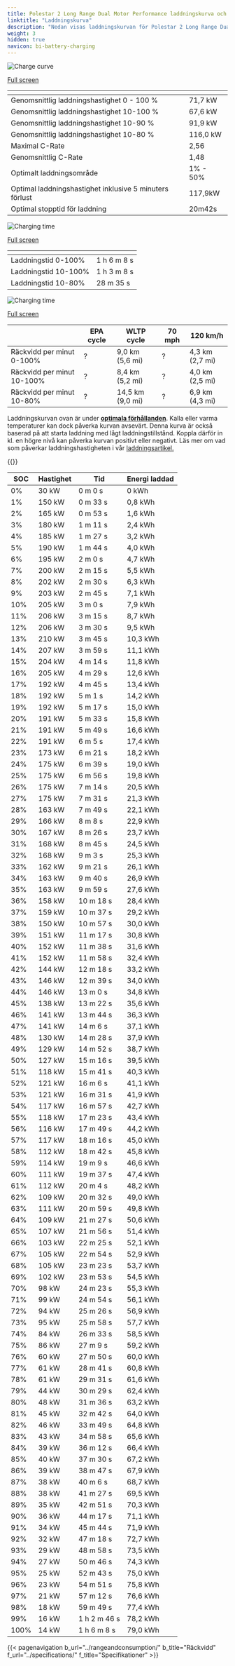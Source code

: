 ```yaml
---
title: Polestar 2 Long Range Dual Motor Performance laddningskurva och laddningsprestanda
linktitle: "Laddningskurva"
description: "Nedan visas laddningskurvan för Polestar 2 Long Range Dual Motor Performance, som illustrerar laddningshastigheten vid olika batterinivåer. Dessutom ger grafer för räckvidd och tid omfattande detaljer om laddningsprestanda."
weight: 3
hidden: true
navicon: bi-battery-charging
---
```

<!-- markdownlint-disable MD033 -->
<!-- markdownlint-disable MD010 -->
<img src="/images/models/polestar/2/2_long_range_dual_motor_performance/chargingcurve.svg" alt="Charge curve" class="img-fluid">

[Full screen](/images/models/polestar/2/2_long_range_dual_motor_performance/chargingcurve.svg)


<div class="table-responsive">
<table class="table table-striped border">
	<thead>
		<tr>
			<th>
			</th>
			<th>
			</th>
		</tr>
	</thead>
	<tbody>
		<tr>
			<td>
				Genomsnittlig laddningshastighet 0 - 100 %
			</td>
			<td>
				71,7 kW
			</td>
		</tr>
		<tr>
			<td>
				Genomsnittlig laddningshastighet 10-100 %
			</td>
			<td>
				67,6 kW
			</td>
		</tr>
		<tr>
			<td>
				Genomsnittlig laddningshastighet 10-90 %
			</td>
			<td>
				91,9 kW
			</td>
		</tr>
		<tr>
			<td>
				Genomsnittlig laddningshastighet 10-80 %
			</td>
			<td>
				116,0 kW
			</td>
		</tr>
		<tr>
			<td>
				Maximal C-Rate
			</td>
			<td>
				2,56
			</td>
		</tr>
		<tr>
			<td>
				Genomsnittlig C-Rate
			</td>
			<td>
				1,48
			</td>
		</tr>
		<tr>
			<td>
				Optimalt laddningsområde
			</td>
			<td>
				1% - 50%
			</td>
		</tr>
		<tr>
			<td>
				Optimal laddningshastighet inklusive 5 minuters förlust
			</td>
			<td>
				117,9kW
			</td>
		</tr>
		<tr>
			<td>
				Optimal stopptid för laddning
			</td>
			<td>
				20m42s
			</td>
		</tr>
	</tbody>
</table>
</div>
<img src="/images/models/polestar/2/2_long_range_dual_motor_performance/chargingtime.svg" alt="Charging time" class="img-fluid">

[Full screen](/images/models/polestar/2/2_long_range_dual_motor_performance/chargingtime.svg)
<div class="table-responsive">
<table class="table table-striped border">
	<thead>
		<tr>
			<th>
			</th>
			<th>
			</th>
		</tr>
	</thead>
	<tbody>
		<tr>
			<td>
				Laddningstid 0-100%
			</td>
			<td>
				1 h 6 m 8 s
			</td>
		</tr>
		<tr>
			<td>
				Laddningstid 10-100%
			</td>
			<td>
				1 h 3 m 8 s
			</td>
		</tr>
		<tr>
			<td>
				Laddningstid 10-80%
			</td>
			<td>
				 28 m 35 s
			</td>
		</tr>
	</tbody>
</table>
</div>
<img src="/images/models/polestar/2/2_long_range_dual_motor_performance/chargerangespeed.svg" alt="Charging time" class="img-fluid">

[Full screen](/images/models/polestar/2/2_long_range_dual_motor_performance/chargerangespeed.svg)
<div class="table-responsive">
<table class="table table-striped border">
	<thead>
		<tr>
			<th>
			</th>
			<th>
				EPA cycle
			</th>
			<th>
				WLTP cycle
			</th>
			<th>
				70 mph
			</th>
			<th>
				120 km/h
			</th>
		</tr>
	</thead>
	<tbody>
		<tr>
			<td>
				Räckvidd per minut 0-100%
			</td>
			<td>
				?
			</td>
			<td>
				9,0 km (5,6 mi)
			</td>
			<td>
				?
			</td>
			<td>
				4,3 km (2,7 mi)
			</td>
		</tr>
		<tr>
			<td>
				Räckvidd per minut 10-100%
			</td>
			<td>
				?
			</td>
			<td>
				8,4 km (5,2 mi)
			</td>
			<td>
				?
			</td>
			<td>
				4,0 km (2,5 mi)
			</td>
		</tr>
		<tr>
			<td>
				Räckvidd per minut 10-80%
			</td>
			<td>
				?
			</td>
			<td>
				14,5 km (9,0 mi)
			</td>
			<td>
				?
			</td>
			<td>
				6,9 km (4,3 mi)
			</td>
		</tr>
	</tbody>
</table>
</div>


Laddningskurvan ovan är under **[optimala förhållanden](../../../../../technology/battery/charging/#temperatur)**. Kalla eller varma temperaturer kan dock påverka kurvan avsevärt. Denna kurva är också baserad på att starta laddning med lågt laddningstillstånd. Koppla därför in kl. en högre nivå kan påverka kurvan positivt eller negativt. Läs mer om vad som påverkar laddningshastigheten i vår [laddningsartikel.](../../../../../technology/battery/charging/)


{{<evkxdisplayaddarticle />}}
<div class="table-responsive">
<table class="table table-striped border">
	<thead>
		<tr>
			<th>
				SOC
			</th>
			<th>
				Hastighet
			</th>
			<th>
				Tid
			</th>
			<th>
				Energi laddad
			</th>
		</tr>
	</thead>
	<tbody>
		<tr>
			<td>
				0%
			</td>
			<td>
				30 kW
			</td>
			<td>
				 0 m 0 s
			</td>
			<td>
				0 kWh
			</td>
		</tr>
		<tr>
			<td>
				1%
			</td>
			<td>
				150 kW
			</td>
			<td>
				 0 m 33 s
			</td>
			<td>
				0,8 kWh
			</td>
		</tr>
		<tr>
			<td>
				2%
			</td>
			<td>
				165 kW
			</td>
			<td>
				 0 m 53 s
			</td>
			<td>
				1,6 kWh
			</td>
		</tr>
		<tr>
			<td>
				3%
			</td>
			<td>
				180 kW
			</td>
			<td>
				 1 m 11 s
			</td>
			<td>
				2,4 kWh
			</td>
		</tr>
		<tr>
			<td>
				4%
			</td>
			<td>
				185 kW
			</td>
			<td>
				 1 m 27 s
			</td>
			<td>
				3,2 kWh
			</td>
		</tr>
		<tr>
			<td>
				5%
			</td>
			<td>
				190 kW
			</td>
			<td>
				 1 m 44 s
			</td>
			<td>
				4,0 kWh
			</td>
		</tr>
		<tr>
			<td>
				6%
			</td>
			<td>
				195 kW
			</td>
			<td>
				 2 m 0 s
			</td>
			<td>
				4,7 kWh
			</td>
		</tr>
		<tr>
			<td>
				7%
			</td>
			<td>
				200 kW
			</td>
			<td>
				 2 m 15 s
			</td>
			<td>
				5,5 kWh
			</td>
		</tr>
		<tr>
			<td>
				8%
			</td>
			<td>
				202 kW
			</td>
			<td>
				 2 m 30 s
			</td>
			<td>
				6,3 kWh
			</td>
		</tr>
		<tr>
			<td>
				9%
			</td>
			<td>
				203 kW
			</td>
			<td>
				 2 m 45 s
			</td>
			<td>
				7,1 kWh
			</td>
		</tr>
		<tr>
			<td>
				10%
			</td>
			<td>
				205 kW
			</td>
			<td>
				 3 m 0 s
			</td>
			<td>
				7,9 kWh
			</td>
		</tr>
		<tr>
			<td>
				11%
			</td>
			<td>
				206 kW
			</td>
			<td>
				 3 m 15 s
			</td>
			<td>
				8,7 kWh
			</td>
		</tr>
		<tr>
			<td>
				12%
			</td>
			<td>
				206 kW
			</td>
			<td>
				 3 m 30 s
			</td>
			<td>
				9,5 kWh
			</td>
		</tr>
		<tr>
			<td>
				13%
			</td>
			<td>
				210 kW
			</td>
			<td>
				 3 m 45 s
			</td>
			<td>
				10,3 kWh
			</td>
		</tr>
		<tr>
			<td>
				14%
			</td>
			<td>
				207 kW
			</td>
			<td>
				 3 m 59 s
			</td>
			<td>
				11,1 kWh
			</td>
		</tr>
		<tr>
			<td>
				15%
			</td>
			<td>
				204 kW
			</td>
			<td>
				 4 m 14 s
			</td>
			<td>
				11,8 kWh
			</td>
		</tr>
		<tr>
			<td>
				16%
			</td>
			<td>
				205 kW
			</td>
			<td>
				 4 m 29 s
			</td>
			<td>
				12,6 kWh
			</td>
		</tr>
		<tr>
			<td>
				17%
			</td>
			<td>
				192 kW
			</td>
			<td>
				 4 m 45 s
			</td>
			<td>
				13,4 kWh
			</td>
		</tr>
		<tr>
			<td>
				18%
			</td>
			<td>
				192 kW
			</td>
			<td>
				 5 m 1 s
			</td>
			<td>
				14,2 kWh
			</td>
		</tr>
		<tr>
			<td>
				19%
			</td>
			<td>
				192 kW
			</td>
			<td>
				 5 m 17 s
			</td>
			<td>
				15,0 kWh
			</td>
		</tr>
		<tr>
			<td>
				20%
			</td>
			<td>
				191 kW
			</td>
			<td>
				 5 m 33 s
			</td>
			<td>
				15,8 kWh
			</td>
		</tr>
		<tr>
			<td>
				21%
			</td>
			<td>
				191 kW
			</td>
			<td>
				 5 m 49 s
			</td>
			<td>
				16,6 kWh
			</td>
		</tr>
		<tr>
			<td>
				22%
			</td>
			<td>
				191 kW
			</td>
			<td>
				 6 m 5 s
			</td>
			<td>
				17,4 kWh
			</td>
		</tr>
		<tr>
			<td>
				23%
			</td>
			<td>
				173 kW
			</td>
			<td>
				 6 m 21 s
			</td>
			<td>
				18,2 kWh
			</td>
		</tr>
		<tr>
			<td>
				24%
			</td>
			<td>
				175 kW
			</td>
			<td>
				 6 m 39 s
			</td>
			<td>
				19,0 kWh
			</td>
		</tr>
		<tr>
			<td>
				25%
			</td>
			<td>
				175 kW
			</td>
			<td>
				 6 m 56 s
			</td>
			<td>
				19,8 kWh
			</td>
		</tr>
		<tr>
			<td>
				26%
			</td>
			<td>
				175 kW
			</td>
			<td>
				 7 m 14 s
			</td>
			<td>
				20,5 kWh
			</td>
		</tr>
		<tr>
			<td>
				27%
			</td>
			<td>
				175 kW
			</td>
			<td>
				 7 m 31 s
			</td>
			<td>
				21,3 kWh
			</td>
		</tr>
		<tr>
			<td>
				28%
			</td>
			<td>
				163 kW
			</td>
			<td>
				 7 m 49 s
			</td>
			<td>
				22,1 kWh
			</td>
		</tr>
		<tr>
			<td>
				29%
			</td>
			<td>
				166 kW
			</td>
			<td>
				 8 m 8 s
			</td>
			<td>
				22,9 kWh
			</td>
		</tr>
		<tr>
			<td>
				30%
			</td>
			<td>
				167 kW
			</td>
			<td>
				 8 m 26 s
			</td>
			<td>
				23,7 kWh
			</td>
		</tr>
		<tr>
			<td>
				31%
			</td>
			<td>
				168 kW
			</td>
			<td>
				 8 m 45 s
			</td>
			<td>
				24,5 kWh
			</td>
		</tr>
		<tr>
			<td>
				32%
			</td>
			<td>
				168 kW
			</td>
			<td>
				 9 m 3 s
			</td>
			<td>
				25,3 kWh
			</td>
		</tr>
		<tr>
			<td>
				33%
			</td>
			<td>
				162 kW
			</td>
			<td>
				 9 m 21 s
			</td>
			<td>
				26,1 kWh
			</td>
		</tr>
		<tr>
			<td>
				34%
			</td>
			<td>
				163 kW
			</td>
			<td>
				 9 m 40 s
			</td>
			<td>
				26,9 kWh
			</td>
		</tr>
		<tr>
			<td>
				35%
			</td>
			<td>
				163 kW
			</td>
			<td>
				 9 m 59 s
			</td>
			<td>
				27,6 kWh
			</td>
		</tr>
		<tr>
			<td>
				36%
			</td>
			<td>
				158 kW
			</td>
			<td>
				 10 m 18 s
			</td>
			<td>
				28,4 kWh
			</td>
		</tr>
		<tr>
			<td>
				37%
			</td>
			<td>
				159 kW
			</td>
			<td>
				 10 m 37 s
			</td>
			<td>
				29,2 kWh
			</td>
		</tr>
		<tr>
			<td>
				38%
			</td>
			<td>
				150 kW
			</td>
			<td>
				 10 m 57 s
			</td>
			<td>
				30,0 kWh
			</td>
		</tr>
		<tr>
			<td>
				39%
			</td>
			<td>
				151 kW
			</td>
			<td>
				 11 m 17 s
			</td>
			<td>
				30,8 kWh
			</td>
		</tr>
		<tr>
			<td>
				40%
			</td>
			<td>
				152 kW
			</td>
			<td>
				 11 m 38 s
			</td>
			<td>
				31,6 kWh
			</td>
		</tr>
		<tr>
			<td>
				41%
			</td>
			<td>
				152 kW
			</td>
			<td>
				 11 m 58 s
			</td>
			<td>
				32,4 kWh
			</td>
		</tr>
		<tr>
			<td>
				42%
			</td>
			<td>
				144 kW
			</td>
			<td>
				 12 m 18 s
			</td>
			<td>
				33,2 kWh
			</td>
		</tr>
		<tr>
			<td>
				43%
			</td>
			<td>
				146 kW
			</td>
			<td>
				 12 m 39 s
			</td>
			<td>
				34,0 kWh
			</td>
		</tr>
		<tr>
			<td>
				44%
			</td>
			<td>
				146 kW
			</td>
			<td>
				 13 m 0 s
			</td>
			<td>
				34,8 kWh
			</td>
		</tr>
		<tr>
			<td>
				45%
			</td>
			<td>
				138 kW
			</td>
			<td>
				 13 m 22 s
			</td>
			<td>
				35,6 kWh
			</td>
		</tr>
		<tr>
			<td>
				46%
			</td>
			<td>
				141 kW
			</td>
			<td>
				 13 m 44 s
			</td>
			<td>
				36,3 kWh
			</td>
		</tr>
		<tr>
			<td>
				47%
			</td>
			<td>
				141 kW
			</td>
			<td>
				 14 m 6 s
			</td>
			<td>
				37,1 kWh
			</td>
		</tr>
		<tr>
			<td>
				48%
			</td>
			<td>
				130 kW
			</td>
			<td>
				 14 m 28 s
			</td>
			<td>
				37,9 kWh
			</td>
		</tr>
		<tr>
			<td>
				49%
			</td>
			<td>
				129 kW
			</td>
			<td>
				 14 m 52 s
			</td>
			<td>
				38,7 kWh
			</td>
		</tr>
		<tr>
			<td>
				50%
			</td>
			<td>
				127 kW
			</td>
			<td>
				 15 m 16 s
			</td>
			<td>
				39,5 kWh
			</td>
		</tr>
		<tr>
			<td>
				51%
			</td>
			<td>
				118 kW
			</td>
			<td>
				 15 m 41 s
			</td>
			<td>
				40,3 kWh
			</td>
		</tr>
		<tr>
			<td>
				52%
			</td>
			<td>
				121 kW
			</td>
			<td>
				 16 m 6 s
			</td>
			<td>
				41,1 kWh
			</td>
		</tr>
		<tr>
			<td>
				53%
			</td>
			<td>
				121 kW
			</td>
			<td>
				 16 m 31 s
			</td>
			<td>
				41,9 kWh
			</td>
		</tr>
		<tr>
			<td>
				54%
			</td>
			<td>
				117 kW
			</td>
			<td>
				 16 m 57 s
			</td>
			<td>
				42,7 kWh
			</td>
		</tr>
		<tr>
			<td>
				55%
			</td>
			<td>
				118 kW
			</td>
			<td>
				 17 m 23 s
			</td>
			<td>
				43,4 kWh
			</td>
		</tr>
		<tr>
			<td>
				56%
			</td>
			<td>
				116 kW
			</td>
			<td>
				 17 m 49 s
			</td>
			<td>
				44,2 kWh
			</td>
		</tr>
		<tr>
			<td>
				57%
			</td>
			<td>
				117 kW
			</td>
			<td>
				 18 m 16 s
			</td>
			<td>
				45,0 kWh
			</td>
		</tr>
		<tr>
			<td>
				58%
			</td>
			<td>
				112 kW
			</td>
			<td>
				 18 m 42 s
			</td>
			<td>
				45,8 kWh
			</td>
		</tr>
		<tr>
			<td>
				59%
			</td>
			<td>
				114 kW
			</td>
			<td>
				 19 m 9 s
			</td>
			<td>
				46,6 kWh
			</td>
		</tr>
		<tr>
			<td>
				60%
			</td>
			<td>
				111 kW
			</td>
			<td>
				 19 m 37 s
			</td>
			<td>
				47,4 kWh
			</td>
		</tr>
		<tr>
			<td>
				61%
			</td>
			<td>
				112 kW
			</td>
			<td>
				 20 m 4 s
			</td>
			<td>
				48,2 kWh
			</td>
		</tr>
		<tr>
			<td>
				62%
			</td>
			<td>
				109 kW
			</td>
			<td>
				 20 m 32 s
			</td>
			<td>
				49,0 kWh
			</td>
		</tr>
		<tr>
			<td>
				63%
			</td>
			<td>
				111 kW
			</td>
			<td>
				 20 m 59 s
			</td>
			<td>
				49,8 kWh
			</td>
		</tr>
		<tr>
			<td>
				64%
			</td>
			<td>
				109 kW
			</td>
			<td>
				 21 m 27 s
			</td>
			<td>
				50,6 kWh
			</td>
		</tr>
		<tr>
			<td>
				65%
			</td>
			<td>
				107 kW
			</td>
			<td>
				 21 m 56 s
			</td>
			<td>
				51,4 kWh
			</td>
		</tr>
		<tr>
			<td>
				66%
			</td>
			<td>
				103 kW
			</td>
			<td>
				 22 m 25 s
			</td>
			<td>
				52,1 kWh
			</td>
		</tr>
		<tr>
			<td>
				67%
			</td>
			<td>
				105 kW
			</td>
			<td>
				 22 m 54 s
			</td>
			<td>
				52,9 kWh
			</td>
		</tr>
		<tr>
			<td>
				68%
			</td>
			<td>
				105 kW
			</td>
			<td>
				 23 m 23 s
			</td>
			<td>
				53,7 kWh
			</td>
		</tr>
		<tr>
			<td>
				69%
			</td>
			<td>
				102 kW
			</td>
			<td>
				 23 m 53 s
			</td>
			<td>
				54,5 kWh
			</td>
		</tr>
		<tr>
			<td>
				70%
			</td>
			<td>
				98 kW
			</td>
			<td>
				 24 m 23 s
			</td>
			<td>
				55,3 kWh
			</td>
		</tr>
		<tr>
			<td>
				71%
			</td>
			<td>
				99 kW
			</td>
			<td>
				 24 m 54 s
			</td>
			<td>
				56,1 kWh
			</td>
		</tr>
		<tr>
			<td>
				72%
			</td>
			<td>
				94 kW
			</td>
			<td>
				 25 m 26 s
			</td>
			<td>
				56,9 kWh
			</td>
		</tr>
		<tr>
			<td>
				73%
			</td>
			<td>
				95 kW
			</td>
			<td>
				 25 m 58 s
			</td>
			<td>
				57,7 kWh
			</td>
		</tr>
		<tr>
			<td>
				74%
			</td>
			<td>
				84 kW
			</td>
			<td>
				 26 m 33 s
			</td>
			<td>
				58,5 kWh
			</td>
		</tr>
		<tr>
			<td>
				75%
			</td>
			<td>
				86 kW
			</td>
			<td>
				 27 m 9 s
			</td>
			<td>
				59,2 kWh
			</td>
		</tr>
		<tr>
			<td>
				76%
			</td>
			<td>
				60 kW
			</td>
			<td>
				 27 m 50 s
			</td>
			<td>
				60,0 kWh
			</td>
		</tr>
		<tr>
			<td>
				77%
			</td>
			<td>
				61 kW
			</td>
			<td>
				 28 m 41 s
			</td>
			<td>
				60,8 kWh
			</td>
		</tr>
		<tr>
			<td>
				78%
			</td>
			<td>
				61 kW
			</td>
			<td>
				 29 m 31 s
			</td>
			<td>
				61,6 kWh
			</td>
		</tr>
		<tr>
			<td>
				79%
			</td>
			<td>
				44 kW
			</td>
			<td>
				 30 m 29 s
			</td>
			<td>
				62,4 kWh
			</td>
		</tr>
		<tr>
			<td>
				80%
			</td>
			<td>
				48 kW
			</td>
			<td>
				 31 m 36 s
			</td>
			<td>
				63,2 kWh
			</td>
		</tr>
		<tr>
			<td>
				81%
			</td>
			<td>
				45 kW
			</td>
			<td>
				 32 m 42 s
			</td>
			<td>
				64,0 kWh
			</td>
		</tr>
		<tr>
			<td>
				82%
			</td>
			<td>
				46 kW
			</td>
			<td>
				 33 m 49 s
			</td>
			<td>
				64,8 kWh
			</td>
		</tr>
		<tr>
			<td>
				83%
			</td>
			<td>
				43 kW
			</td>
			<td>
				 34 m 58 s
			</td>
			<td>
				65,6 kWh
			</td>
		</tr>
		<tr>
			<td>
				84%
			</td>
			<td>
				39 kW
			</td>
			<td>
				 36 m 12 s
			</td>
			<td>
				66,4 kWh
			</td>
		</tr>
		<tr>
			<td>
				85%
			</td>
			<td>
				40 kW
			</td>
			<td>
				 37 m 30 s
			</td>
			<td>
				67,2 kWh
			</td>
		</tr>
		<tr>
			<td>
				86%
			</td>
			<td>
				39 kW
			</td>
			<td>
				 38 m 47 s
			</td>
			<td>
				67,9 kWh
			</td>
		</tr>
		<tr>
			<td>
				87%
			</td>
			<td>
				38 kW
			</td>
			<td>
				 40 m 6 s
			</td>
			<td>
				68,7 kWh
			</td>
		</tr>
		<tr>
			<td>
				88%
			</td>
			<td>
				38 kW
			</td>
			<td>
				 41 m 27 s
			</td>
			<td>
				69,5 kWh
			</td>
		</tr>
		<tr>
			<td>
				89%
			</td>
			<td>
				35 kW
			</td>
			<td>
				 42 m 51 s
			</td>
			<td>
				70,3 kWh
			</td>
		</tr>
		<tr>
			<td>
				90%
			</td>
			<td>
				36 kW
			</td>
			<td>
				 44 m 17 s
			</td>
			<td>
				71,1 kWh
			</td>
		</tr>
		<tr>
			<td>
				91%
			</td>
			<td>
				34 kW
			</td>
			<td>
				 45 m 44 s
			</td>
			<td>
				71,9 kWh
			</td>
		</tr>
		<tr>
			<td>
				92%
			</td>
			<td>
				32 kW
			</td>
			<td>
				 47 m 18 s
			</td>
			<td>
				72,7 kWh
			</td>
		</tr>
		<tr>
			<td>
				93%
			</td>
			<td>
				29 kW
			</td>
			<td>
				 48 m 58 s
			</td>
			<td>
				73,5 kWh
			</td>
		</tr>
		<tr>
			<td>
				94%
			</td>
			<td>
				27 kW
			</td>
			<td>
				 50 m 46 s
			</td>
			<td>
				74,3 kWh
			</td>
		</tr>
		<tr>
			<td>
				95%
			</td>
			<td>
				25 kW
			</td>
			<td>
				 52 m 43 s
			</td>
			<td>
				75,0 kWh
			</td>
		</tr>
		<tr>
			<td>
				96%
			</td>
			<td>
				23 kW
			</td>
			<td>
				 54 m 51 s
			</td>
			<td>
				75,8 kWh
			</td>
		</tr>
		<tr>
			<td>
				97%
			</td>
			<td>
				21 kW
			</td>
			<td>
				 57 m 12 s
			</td>
			<td>
				76,6 kWh
			</td>
		</tr>
		<tr>
			<td>
				98%
			</td>
			<td>
				18 kW
			</td>
			<td>
				 59 m 49 s
			</td>
			<td>
				77,4 kWh
			</td>
		</tr>
		<tr>
			<td>
				99%
			</td>
			<td>
				16 kW
			</td>
			<td>
				1 h 2 m 46 s
			</td>
			<td>
				78,2 kWh
			</td>
		</tr>
		<tr>
			<td>
				100%
			</td>
			<td>
				14 kW
			</td>
			<td>
				1 h 6 m 8 s
			</td>
			<td>
				79,0 kWh
			</td>
		</tr>
	</tbody>
</table>
</div>


{{< pagenavigation b_url="../rangeandconsumption/" b_title="Räckvidd" f_url="../specifications/" f_title="Specifikationer" >}}
